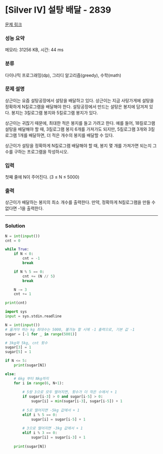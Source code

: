 # [Silver IV] 설탕 배달 - 2839 

[문제 링크](https://www.acmicpc.net/problem/2839) 

### 성능 요약

메모리: 31256 KB, 시간: 44 ms

### 분류

다이나믹 프로그래밍(dp), 그리디 알고리즘(greedy), 수학(math)

### 문제 설명

<p>상근이는 요즘 설탕공장에서 설탕을 배달하고 있다. 상근이는 지금 사탕가게에 설탕을 정확하게 N킬로그램을 배달해야 한다. 설탕공장에서 만드는 설탕은 봉지에 담겨져 있다. 봉지는 3킬로그램 봉지와 5킬로그램 봉지가 있다.</p>

<p>상근이는 귀찮기 때문에, 최대한 적은 봉지를 들고 가려고 한다. 예를 들어, 18킬로그램 설탕을 배달해야 할 때, 3킬로그램 봉지 6개를 가져가도 되지만, 5킬로그램 3개와 3킬로그램 1개를 배달하면, 더 적은 개수의 봉지를 배달할 수 있다.</p>

<p>상근이가 설탕을 정확하게 N킬로그램 배달해야 할 때, 봉지 몇 개를 가져가면 되는지 그 수를 구하는 프로그램을 작성하시오.</p>

### 입력 

 <p>첫째 줄에 N이 주어진다. (3 ≤ N ≤ 5000)</p>

### 출력 

 <p>상근이가 배달하는 봉지의 최소 개수를 출력한다. 만약, 정확하게 N킬로그램을 만들 수 없다면 -1을 출력한다.</p>

---
### Solution
```python
N = int(input())
cnt = 0

while True:
    if N < 0:
        cnt = -1
        break

    if N % 5 == 0:
        cnt += (N // 5)
        break

    N -= 3
    cnt += 1

print(cnt)
```
```python
import sys
input = sys.stdin.readline

N = int(input())
# 옮겨야 하는 kg 최대수는 5000, 불가능 할 시에 -1 출력으로, 기본 값 -1
sugar = [-1 for _ in range(5001)]

# 3kg와 5kg, cnt 횟수
sugar[3] = 1
sugar[5] = 1

if N <= 5:
    print(sugar[N])

else:
    # 6kg 부터 Nkg까지
    for i in range(6, N+1):
    
        # 5랑 3으로 모두 떨어지면, 횟수가 더 작은 수에서 + 1
        if sugar[i-3] > 0 and sugar[i-5] > 0:
            sugar[i] = min(sugar[i-3], sugar[i-5]) + 1
            
        # 5로 떨어지면 -5kg 값에서 + 1
        elif i % 5 == 0:
            sugar[i] = sugar[i-5] + 1
            
        # 3으로 떨어지면 -3kg 값에서 + 1
        elif i % 3 == 0:
            sugar[i] = sugar[i-3] + 1
    
    print(sugar[N])
